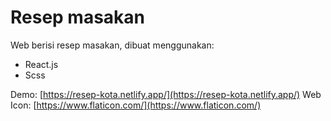 # Resep masakan

Web berisi resep masakan, dibuat menggunakan:

- React.js
- Scss

Demo: [https://resep-kota.netlify.app/](https://resep-kota.netlify.app/)
Web Icon: [https://www.flaticon.com/](https://www.flaticon.com/)
